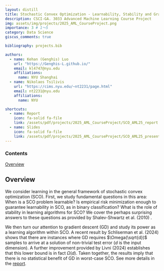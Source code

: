 ```yaml
---
layout: distill
title: Stochastic Convex Optimization - Learnability, Stability and Gradient Descent
description: CSCI-GA. 3033 Advanced Machine Learning Course Project
img: assets/img/projects/2025_AML_CourseProject.png
importance: 3 # 1～5
category: Data Science
giscus_comments: true

bibliography: projects.bib

authors:
  - name: Kehan (Genghis) Luo
    url: "https://Genghis-L.github.io/"
    email: kl4747@nyu.edu
    affiliations:
      name: NYU Shanghai
  - name: Nikolaos Tsilivis
    url: "https://cims.nyu.edu/~nt2231/page.html"
    email: nt2231@nyu.edu
    affiliations:
      name: NYU

shortcuts:
  - name: Report
    icon: fa-solid fa-file
    link: /assets/pdf/projects/2025_AML_CourseProject/SCO_AML25_report.pdf
  - name: Slides
    icon: fa-solid fa-file
    link: /assets/pdf/projects/2025_AML_CourseProject/SCO_AML25_presentation.pdf
---
```


<d-contents>
  <nav class="l-text figcaption">
  <h3>Contents</h3>
    <div><a href="#overview">Overview</a></div>
  </nav>
</d-contents>

## Overview

We consider learning in the general framework of stochastic convex optimization (SCO). First, we study fundamental questions in this area: When is a SCO problem learnable? Is empirical risk minimization enough to guarantee learnability in SCO, as in binary classification? What is the role of stability in learning algorithms for SCO? We cover the perhaps surprising answers to these questions as provided by Shalev-Shwartz et al. (2010) <d-cite key="Shalev-Shwartz_et_al._2010"></d-cite>.

We then turn our attention to gradient descent (GD) and study its power as a learning algorithm within SCO. A recent result by Schliserman et al. (2024) <d-cite key="Schliserman_et_al._2024"></d-cite> shows that there are instances where GD requires $\Omega(\sqrt{d})$ samples to arrive at a solution of non-trivial test error ($d$ is the input dimension). A further improvement provided by Livni (2024) <d-cite key="Livni_2024"></d-cite> establishes that this lower bound is in fact $\Omega(d)$. Taken together, the results imply that there is no statistical benefit of GD in worst-case SCO. See more details in the [report](http://genghis-l.github.io/assets/pdf/projects/2025_AML_CourseProject/SCO_AML25_report.pdf).
